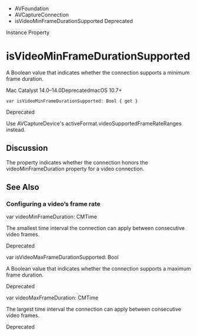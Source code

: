 

- AVFoundation
- AVCaptureConnection
-  isVideoMinFrameDurationSupported Deprecated

Instance Property

# isVideoMinFrameDurationSupported

A Boolean value that indicates whether the connection supports a minimum frame duration.

Mac Catalyst 14.0–14.0DeprecatedmacOS 10.7+

``` source
var isVideoMinFrameDurationSupported: Bool { get }
```

Deprecated

Use AVCaptureDevice's activeFormat.videoSupportedFrameRateRanges instead.

## Discussion

The property indicates whether the connection honors the videoMinFrameDuration property for a video connection.

## See Also

### Configuring a video’s frame rate

var videoMinFrameDuration: CMTime

The smallest time interval the connection can apply between consecutive video frames.

Deprecated

var isVideoMaxFrameDurationSupported: Bool

A Boolean value that indicates whether the connection supports a maximum frame duration.

Deprecated

var videoMaxFrameDuration: CMTime

The largest time interval the connection can apply between consecutive video frames.

Deprecated

